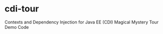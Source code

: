 cdi-tour
========

Contexts and Dependency Injection for Java EE (CDI) Magical Mystery Tour Demo Code
